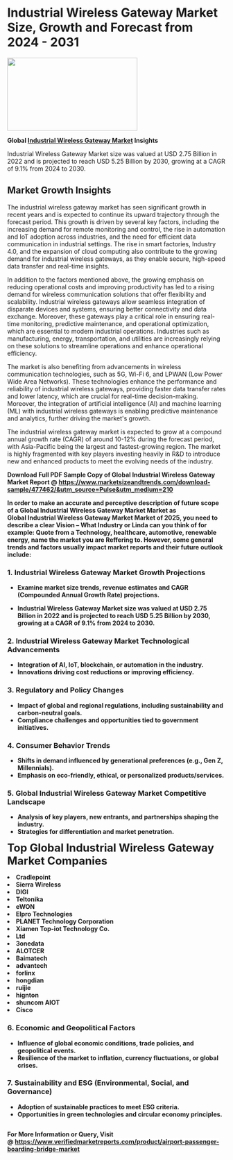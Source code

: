 <H1>Industrial Wireless Gateway Market Size, Growth and Forecast from 2024 - 2031</H1><img class="aligncenter size-medium wp-image-584254" src="https://thirdeyenews.in/wp-content/uploads/2024/09/Global-Market-Research-300x168.jpeg" alt="" width="300" height="168" /><p><strong>Global&nbsp;<a href="https://www.marketsizeandtrends.com/download-sample/477462/&amp;utm_source=Pulse&amp;utm_medium=210">Industrial Wireless Gateway Market</a> Insights</strong></p><p>Industrial Wireless Gateway Market size was valued at USD 2.75 Billion in 2022 and is projected to reach USD 5.25 Billion by 2030, growing at a CAGR of 9.1% from 2024 to 2030.</p><p><h2>Market Growth Insights</h2> <p>The industrial wireless gateway market has seen significant growth in recent years and is expected to continue its upward trajectory through the forecast period. This growth is driven by several key factors, including the increasing demand for remote monitoring and control, the rise in automation and IoT adoption across industries, and the need for efficient data communication in industrial settings. The rise in smart factories, Industry 4.0, and the expansion of cloud computing also contribute to the growing demand for industrial wireless gateways, as they enable secure, high-speed data transfer and real-time insights.</p> <p><strong></strong></p> <p>In addition to the factors mentioned above, the growing emphasis on reducing operational costs and improving productivity has led to a rising demand for wireless communication solutions that offer flexibility and scalability. Industrial wireless gateways allow seamless integration of disparate devices and systems, ensuring better connectivity and data exchange. Moreover, these gateways play a critical role in ensuring real-time monitoring, predictive maintenance, and operational optimization, which are essential to modern industrial operations. Industries such as manufacturing, energy, transportation, and utilities are increasingly relying on these solutions to streamline operations and enhance operational efficiency.</p> <p>The market is also benefiting from advancements in wireless communication technologies, such as 5G, Wi-Fi 6, and LPWAN (Low Power Wide Area Networks). These technologies enhance the performance and reliability of industrial wireless gateways, providing faster data transfer rates and lower latency, which are crucial for real-time decision-making. Moreover, the integration of artificial intelligence (AI) and machine learning (ML) with industrial wireless gateways is enabling predictive maintenance and analytics, further driving the market's growth.</p> <p>The industrial wireless gateway market is expected to grow at a compound annual growth rate (CAGR) of around 10-12% during the forecast period, with Asia-Pacific being the largest and fastest-growing region. The market is highly fragmented with key players investing heavily in R&D to introduce new and enhanced products to meet the evolving needs of the industry.</p> <p><strong></p><p><span class=""><strong>Download Full PDF Sample Copy of Global Industrial Wireless Gateway Market Report</strong> @ <a href="https://www.marketsizeandtrends.com/download-sample/477462/&amp;utm_source=Pulse&amp;utm_medium=210" target="_blank">https://www.marketsizeandtrends.com/download-sample/477462/&amp;utm_source=Pulse&amp;utm_medium=210</a></span></p><p>In order to make an accurate and perceptive description of future scope of a Global&nbsp;Industrial Wireless Gateway Market Market as Global&nbsp;Industrial Wireless Gateway Market Market of 2025, you need to describe a clear Vision &ndash; What Industry or Linda can you think of for example: Quote from a Technology, healthcare, automotive, renewable energy, name the market you are Reffering to. However, some general trends and factors usually impact market reports and their future outlook include:</p><h3>1.&nbsp;<strong>Industrial Wireless Gateway Market Growth Projections</strong></h3><ul><li>Examine market size trends, revenue estimates and CAGR (Compounded Annual Growth Rate) projections.</li><li><p>Industrial Wireless Gateway Market size was valued at USD 2.75 Billion in 2022 and is projected to reach USD 5.25 Billion by 2030, growing at a CAGR of 9.1% from 2024 to 2030.</p></li></ul><h3>2.&nbsp;<strong>Industrial Wireless Gateway Market Technological Advancements</strong></h3><ul><li>Integration of AI, IoT, blockchain, or automation in the industry.</li><li>Innovations driving cost reductions or improving efficiency.</li></ul><h3>3.&nbsp;<strong>Regulatory and Policy Changes</strong></h3><ul><li>Impact of global and regional regulations, including sustainability and carbon-neutral goals.</li><li>Compliance challenges and opportunities tied to government initiatives.</li></ul><h3>4.&nbsp;<strong>Consumer Behavior Trends</strong></h3><ul><li>Shifts in demand influenced by generational preferences (e.g., Gen Z, Millennials).</li><li>Emphasis on eco-friendly, ethical, or personalized products/services.</li></ul><h3>5.&nbsp;<strong>Global Industrial Wireless Gateway Market Competitive Landscape</strong></h3><ul><li>Analysis of key players, new entrants, and partnerships shaping the industry.</li><li>Strategies for differentiation and market penetration.</li></ul><p data-pm-slice="1 1 []"><span style="color: inherit; font-family: inherit; font-size: 25px;">Top Global Industrial Wireless Gateway Market Companies</span></p><div class="" data-test-id=""><p><li>Cradlepoint</li><li> Sierra Wireless</li><li> DIGI</li><li> Teltonika</li><li> eWON</li><li> Elpro Technologies</li><li> PLANET Technology Corporation</li><li> Xiamen Top-iot Technology Co.</li><li>Ltd</li><li> 3onedata</li><li> ALOTCER</li><li> Baimatech</li><li> advantech</li><li> forlinx</li><li> hongdian</li><li> ruijie</li><li> hignton</li><li> shuncom AIOT</li><li> Cisco</li></p></div><h3>6.&nbsp;<strong>Economic and Geopolitical Factors</strong></h3><ul><li>Influence of global economic conditions, trade policies, and geopolitical events.</li><li>Resilience of the market to inflation, currency fluctuations, or global crises.</li></ul><h3>7.&nbsp;<strong>Sustainability and ESG (Environmental, Social, and Governance)</strong></h3><ul><li>Adoption of sustainable practices to meet ESG criteria.</li><li>Opportunities in green technologies and circular economy principles.</li></ul><h2><strong style="font-size: 14px;">For More Information or Query, Visit @&nbsp;</strong><a style="background-color: #ffffff; font-size: 14px;" href="https://www.marketsizeandtrends.com/report/industrial-wireless-gateway-market/" target="_blank">https://www.verifiedmarketreports.com/product/airport-passenger-boarding-bridge-market</a></h2>
